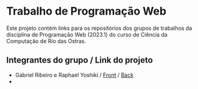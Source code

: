 # Trabalho de Programação Web

Este projeto contém links para os repositórios dos grupos de trabalhos da disciplina de Programação Web (2023.1) do curso de Ciência da Computação de Rio das Ostras.

## Integrantes do grupo / Link do projeto

* Gabriel Ribeiro e Raphael Yoshiki / [Front](https://github.com/Tetr4k/front-progweb) / [Back](https://github.com/Tetr4k/back-progweb)
*
